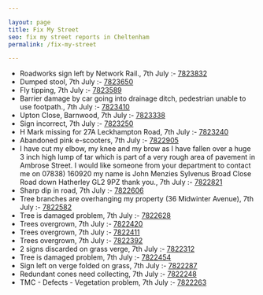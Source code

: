```yaml
---

layout: page
title: Fix My Street
seo: fix my street reports in Cheltenham
permalink: /fix-my-street

---
```


<!-- fix_marker starts -->

- Roadworks sign left by Network Rail., 7th July :- [7823832](https://www.fixmystreet.com/report/7823832)
- Dumped stool, 7th July :- [7823650](https://www.fixmystreet.com/report/7823650)
- Fly tipping, 7th July :- [7823589](https://www.fixmystreet.com/report/7823589)
- Barrier damage by car going into drainage ditch, pedestrian unable to use footpath., 7th July :- [7823410](https://www.fixmystreet.com/report/7823410)
- Upton Close, Barnwood, 7th July :- [7823338](https://www.fixmystreet.com/report/7823338)
- Sign incorrect, 7th July :- [7823250](https://www.fixmystreet.com/report/7823250)
- H Mark missing for 27A Leckhampton Road, 7th July :- [7823240](https://www.fixmystreet.com/report/7823240)
- Abandoned pink e-scooters, 7th July :- [7822905](https://www.fixmystreet.com/report/7822905)
- I have cut my elbow, my knee and my brow as I have fallen over a huge 3 inch high lump of tar which is part of a very rough area of pavement in Ambrose Street. I would like someone from your department to contact me on 07838) 160920 my name is John Menzies Sylvenus Broad Close Road down Hatherley GL2 9PZ thank you., 7th July :- [7822821](https://www.fixmystreet.com/report/7822821)
- Sharp dip in road, 7th July :- [7822606](https://www.fixmystreet.com/report/7822606)
- Tree branches are overhanging my property (36 Midwinter Avenue), 7th July :- [7822582](https://www.fixmystreet.com/report/7822582)
- Tree is damaged problem, 7th July :- [7822628](https://www.fixmystreet.com/report/7822628)
- Trees overgrown, 7th July :- [7822420](https://www.fixmystreet.com/report/7822420)
- Trees overgrown, 7th July :- [7822411](https://www.fixmystreet.com/report/7822411)
- Trees overgrown, 7th July :- [7822392](https://www.fixmystreet.com/report/7822392)
- 2 signs discarded on grass verge, 7th July :- [7822312](https://www.fixmystreet.com/report/7822312)
- Tree is damaged problem, 7th July :- [7822454](https://www.fixmystreet.com/report/7822454)
- Sign left on verge folded on grass, 7th July :- [7822287](https://www.fixmystreet.com/report/7822287)
- Redundant cones need collecting, 7th July :- [7822248](https://www.fixmystreet.com/report/7822248)
- TMC - Defects - Vegetation problem, 7th July :- [7822263](https://www.fixmystreet.com/report/7822263)

<!-- fix_marker ends -->